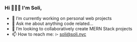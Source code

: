 ### Hi 🙋🏻‍♀️ I'm Soli,


- 🌱 I’m currently working on personal web projects
- 💬 Ask me about anything code related...
- 👀 I’m looking to collaboratively create MERN Stack projects
- 📫 How to reach me: ⌲ soli@soli.nyc
